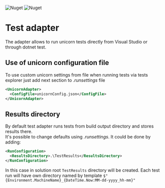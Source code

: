 ![Nuget](https://img.shields.io/nuget/v/Unicorn.TestAdapter?style=plastic) ![Nuget](https://img.shields.io/nuget/dt/Unicorn.TestAdapter?style=plastic)

# Test adapter

The adapter allows to run unicorn tests directly from Visual Studio or through dotnet test.

## Use of unicorn configuration file

To use custom unicorn settings from file when running tests via tests explorer just add next section to _.runsettings_ file
```xml
<UnicornAdapter>
  <ConfigFile>unicornConfig.json</ConfigFile>
</UnicornAdapter>
```

## Results directory
By default test adapter runs tests from build output directory and stores results there.  
It's possible to change defaults using _.runsettings_. It could be done by adding:
```xml
<RunConfiguration>
  <ResultsDirectory>.\TestResults</ResultsDirectory>
</RunConfiguration>
```

In this case in solution root `TestResults` directory will be created. Each test run will have own directory named by template `$"{Environment.MachineName}_{DateTime.Now:MM-dd-yyyy_hh-mm}"`